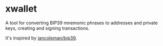 # xwallet

A tool for converting BIP39 mnemonic phrases to addresses and private keys, creating and signing transactions.

It's inspired by [iancoleman/bip39](https://github.com/iancoleman/bip39).

